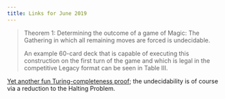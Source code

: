 ```yaml
---
title: Links for June 2019
---
```


> Theorem 1: Determining the outcome of a game of Magic: The Gathering
> in which all remaining moves are forced is undecidable.
> 
> An example 60-card deck that is capable of executing this construction
> on the first turn of the game and which is legal in the competitive Legacy
> format can be seen in Table III.

[Yet another fun Turing-completeness proof](https://arxiv.org/pdf/1904.09828.pdf);
the undecidability is of course via a reduction to the Halting Problem.
